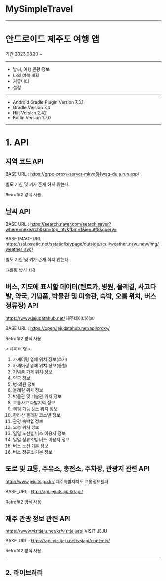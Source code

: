 # MySimpleTravel

---

# 안드로이드 제주도 여행 앱

기간 2023.08.20 ~

---

- 날씨, 여행 관광 정보
- 나의 여행 계획
- 커뮤니티
- 설정

---

- Android Gradle Plugin Version 7.3.1
- Gradle Version 7.4
- Hilt Version 2.42
- Kotlin Version 1.7.0 

---


# 1. API

## 지역 코드 API


BASE URL : https://grpc-proxy-server-mkvo6j4wsq-du.a.run.app/

별도 기한 및 키가 존재 하지 않는다.

Retrofit2 방식 사용




## 날씨 API


BASE URL : https://search.naver.com/search.naver?where=nexearch&sm=top_hty&fbm=1&ie=utf8&query=

BASE IMAGE URL : https://ssl.pstatic.net/sstatic/keypage/outside/scui/weather_new_new/img/weather_svg/

별도 기한 및 키가 존재 하지 않는다.

크롤링 방식 사용




## 버스, 지도에 표시할 데이터(렌트카, 병원, 올레길, 사고다발, 약국, 기념품, 박물관 및 미술관, 숙박, 오름 위치, 버스 정류장) API


<https://www.jejudatahub.net/> 제주데이터허브

BASE URL : https://open.jejudatahub.net/api/proxy/

Retrofit2 방식 사용

< 데이터 명 >
1. 카셰어링 업체 위치 정보(쏘카)
2. 카셰어링 업체 위치 정보(통합)
3. 기념품 가게 위치 정보
4. 약국 정보
5. 병·의원 정보
6. 올레길 위치 정보
7. 박물관 및 미술관 위치 정보
8. 교통사고 다발지역 정보
9. 캠핑 가능 장소 위치 정보
10. 한라산 둘레길 코스별 정보
11. 관광 숙박업 정보
12. 오름 위치 정보
13. 일일 노선별 버스 이용자 정보
14. 일일 정류소별 버스 이용자 정보
15. 버스 노선 기본 정보
16. 버스 정류소 기본 정보




## 도로 및 교통, 주유소, 충전소, 주차장, 관광지 관련 API


<http://www.jejuits.go.kr/> 제주특별자치도 교통정보센터

BASE_URL : http://api.jejuits.go.kr/api/

Retrofit2 방식 사용




## 제주 관광 정보 관련 API


<https://www.visitjeju.net/kr/visitjejuapi> VISIT JEJU

BASE_URL : https://api.visitjeju.net/vsjapi/contents/

Retrofit2 방식 사용


---

## 2. 라이브러리